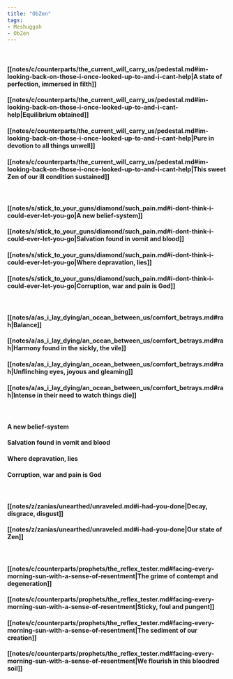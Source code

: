 ```yaml
---
title: "ObZen"
tags:
- Meshuggah
- ObZen
---
```

&nbsp;
#### [[notes/c/counterparts/the_current_will_carry_us/pedestal.md#im-looking-back-on-those-i-once-looked-up-to-and-i-cant-help|A state of perfection, immersed in filth]]
#### [[notes/c/counterparts/the_current_will_carry_us/pedestal.md#im-looking-back-on-those-i-once-looked-up-to-and-i-cant-help|Equilibrium obtained]]
#### [[notes/c/counterparts/the_current_will_carry_us/pedestal.md#im-looking-back-on-those-i-once-looked-up-to-and-i-cant-help|Pure in devotion to all things unwell]]
#### [[notes/c/counterparts/the_current_will_carry_us/pedestal.md#im-looking-back-on-those-i-once-looked-up-to-and-i-cant-help|This sweet Zen of our ill condition sustained]]
&nbsp;
#### [[notes/s/stick_to_your_guns/diamond/such_pain.md#i-dont-think-i-could-ever-let-you-go|A new belief-system]]
#### [[notes/s/stick_to_your_guns/diamond/such_pain.md#i-dont-think-i-could-ever-let-you-go|Salvation found in vomit and blood]]
#### [[notes/s/stick_to_your_guns/diamond/such_pain.md#i-dont-think-i-could-ever-let-you-go|Where depravation, lies]]
#### [[notes/s/stick_to_your_guns/diamond/such_pain.md#i-dont-think-i-could-ever-let-you-go|Corruption, war and pain is God]]
&nbsp;
#### [[notes/a/as_i_lay_dying/an_ocean_between_us/comfort_betrays.md#rah|Balance]]
#### [[notes/a/as_i_lay_dying/an_ocean_between_us/comfort_betrays.md#rah|Harmony found in the sickly, the vile]]
#### [[notes/a/as_i_lay_dying/an_ocean_between_us/comfort_betrays.md#rah|Unflinching eyes, joyous and gleaming]]
#### [[notes/a/as_i_lay_dying/an_ocean_between_us/comfort_betrays.md#rah|Intense in their need to watch things die]]
&nbsp;
#### A new belief-system
#### Salvation found in vomit and blood
#### Where depravation, lies
#### Corruption, war and pain is God
&nbsp;
#### [[notes/z/zanias/unearthed/unraveled.md#i-had-you-done|Decay, disgrace, disgust]]
#### [[notes/z/zanias/unearthed/unraveled.md#i-had-you-done|Our state of Zen]]
&nbsp;
#### [[notes/c/counterparts/prophets/the_reflex_tester.md#facing-every-morning-sun-with-a-sense-of-resentment|The grime of contempt and degeneration]]
#### [[notes/c/counterparts/prophets/the_reflex_tester.md#facing-every-morning-sun-with-a-sense-of-resentment|Sticky, foul and pungent]]
#### [[notes/c/counterparts/prophets/the_reflex_tester.md#facing-every-morning-sun-with-a-sense-of-resentment|The sediment of our creation]]
#### [[notes/c/counterparts/prophets/the_reflex_tester.md#facing-every-morning-sun-with-a-sense-of-resentment|We flourish in this bloodred soil]]
